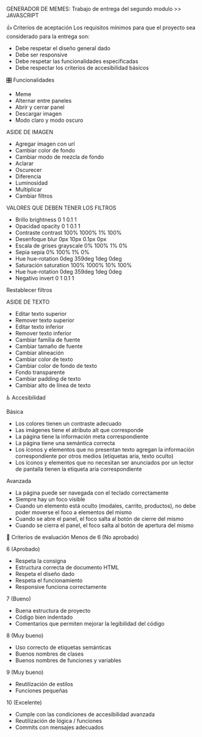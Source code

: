 GENERADOR DE MEMES: Trabajo de entrega del segundo modulo >> JAVASCRIPT

👍 Criterios de aceptación
Los requisitos mínimos para que el proyecto sea considerado para la entrega son:

- Debe respetar el diseño general dado
- Debe ser responsive
- Debe respetar las funcionalidades especificadas
- Debe respectar los criterios de accesibilidad básicos

  
🎛 Funcionalidades
- Meme
- Alternar entre paneles
- Abrir y cerrar panel
- Descargar imagen
- Modo claro y modo oscuro

ASIDE DE IMAGEN
- Agregar imagen con url
- Cambiar color de fondo
- Cambiar modo de mezcla de fondo
- Aclarar
- Oscurecer
- Diferencia
- Luminosidad
- Multiplicar
- Cambiar filtros

  
VALORES QUE DEBEN TENER LOS FILTROS
- Brillo	brightness	0	1	0.1	1
- Opacidad	opacity	0	1	0.1	1
- Contraste	contrast	100%	1000%	1%	100%
- Desenfoque	blur	0px	10px	0.1px	0px
- Escala de grises	grayscale	0%	100%	1%	0%
- Sepia	sepia	0%	100%	1%	0%
- Hue	hue-rotation	0deg	359deg	1deg	0deg
- Saturación	saturation	100%	1000%	10%	100%
- Hue	hue-rotation	0deg	359deg	1deg	0deg
- Negativo	invert	0	1	0.1	1
  
Restablecer filtros

ASIDE DE TEXTO
- Editar texto superior
- Remover texto superior
- Editar texto inferior
- Remover texto inferior
- Cambiar familia de fuente
- Cambiar tamaño de fuente
- Cambiar alineación
- Cambiar color de texto
- Cambiar color de fondo de texto
- Fondo transparente
- Cambiar padding de texto
- Cambiar alto de línea de texto

  
♿️ Accesibilidad

Básica
- Los colores tienen un contraste adecuado
- Las imágenes tiene el atributo alt que corresponde
- La página tiene la información meta correspondiente
- La página tiene una semántica correcta
- Los íconos y elementos que no presentan texto agregan la información correspondiente por otros medios (etiquetas aria, texto oculto)
- Los íconos y elementos que no necesitan ser anunciados por un lector de pantalla tienen la etiqueta aria correspondiente

Avanzada
- La página puede ser navegada con el teclado correctamente
- Siempre hay un foco visible
- Cuando un elemento está oculto (modales, carrito, productos), no debe poder moverse el foco a elementos del mismo
- Cuando se abre el panel, el foco salta al botón de cierre del mismo
- Cuando se cierra el panel, el foco salta al botón de apertura del mismo

  
📝 Criterios de evaluación
Menos de 6 (No aprobado)
  
6 (Aprobado)
- Respeta la consigna
- Estructura correcta de documento HTML
- Respeta el diseño dado
- Respeta el funcionamiento
- Responsive funciona correctamente

7 (Bueno)
- Buena estructura de proyecto
- Código bien indentado
- Comentarios que permiten mejorar la legibilidad del código

8 (Muy bueno)
- Uso correcto de etiquetas semánticas
- Buenos nombres de clases
- Buenos nombres de funciones y variables

9 (Muy bueno)
- Reutilización de estilos
- Funciones pequeñas

10 (Excelente)
- Cumple con las condiciones de accesibilidad avanzada
- Reutilización de lógica / funciones
- Commits con mensajes adecuados
